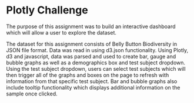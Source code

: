# Plotly Challenge

The purpose of this assignment was to build an interactive dashboard which will allow a user to explore the dataset.

The dataset for this assignment consists of Belly Button Biodiversity in JSON file format. Data was read in using d3.json functionality. Using Plotly, d3 and javascript, data was parsed and used to create bar, gauge and bubble graphs as well as a demographics box and test subject dropdown. Using the test subject dropdown, users can select test subjects which will then trigger all of the graphs and boxes on the page to refresh with information from that specific test subject. Bar and bubble graphs also include tooltip functionality which displays additional information on the sample once clicked.